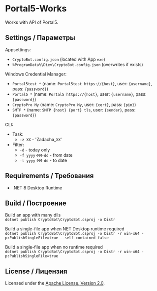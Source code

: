 # Portal5-Works
Works with API of Portal5.

## Settings / Параметры

Appsettings:

- `CryptoBot.config.json` (located with App `exe`)
- `%ProgramData%\Diev\CryptoBot.config.json` (overwrites if exists)

Windows Credential Manager:

- `Portal5test *` (name: `Portal5test https://{host}`, user: `{username}`, pass: `{password}`)
- `Portal5 *` (name: `Portal5 https://{host}`, user: `{username}`, pass: `{password}`)
- `CryptoPro My` (name: `CryptoPro My`, user: `{cert}`, pass: `{pin}`)
- `SMTP *` (name: `SMTP {host} {port} tls`, user: `{sender}`, pass: `{password}`)

CLI:

- Task:
  - `-z XX` - 'Zadacha_`XX`'
- Filter:
  - `-d` - today only
  - `-f yyyy-MM-dd` - from date
  - `-t yyyy-MM-dd` - to date

## Requirements / Требования

- .NET 8 Desktop Runtime

## Build / Построение

Build an app with many dlls  
`dotnet publish CryptoBot\CryptoBot.csproj -o Distr`

Build a single-file app when NET Desktop runtime required  
`dotnet publish CryptoBot\CryptoBot.csproj -o Distr -r win-x64 -p:PublishSingleFile=true --self-contained false`

Build a single-file app when no runtime required  
`dotnet publish CryptoBot\CryptoBot.csproj -o Distr -r win-x64 -p:PublishSingleFile=true`

## License / Лицензия

Licensed under the [Apache License, Version 2.0].

[Apache License, Version 2.0]: LICENSE
